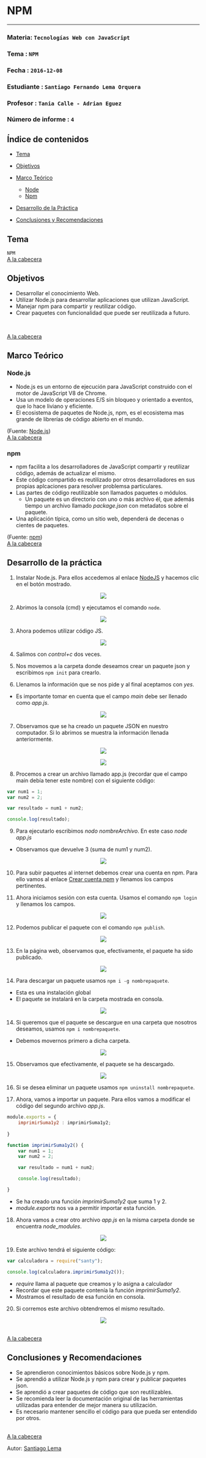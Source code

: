 # NPM
---

### Materia: `Tecnologías Web con JavaScript`
### Tema : `NPM` 
### Fecha : `2016-12-08`
### Estudiante : `Santiago Fernando Lema Orquera`
### Profesor : `Tania Calle - Adrian Eguez`
### Número de informe : `4`

<a name="Cabecera"></a>
## Índice de contenidos


- <a href="#Tema">Tema</a>
- <a href="#Objetivos">Objetivos</a>
- <a href="#Marco Teórico">Marco Teórico</a>
  * <a href="#Node.js">Node</a>
  * <a href="#Npm">Npm</a>

- <a href="#Desarrollo">Desarrollo de la Práctica</a>
- <a href="#Conclusiones y Recomendaciones">Conclusiones y Recomendaciones</a> 

<a name="Tema"></a>
## Tema
`NPM`
<br>
<a href="#Cabecera">A la cabecera</a>

<a name="Objetivos"></a>
## Objetivos
- Desarrollar el conocimiento Web.
- Utilizar Node.js para desarrollar aplicaciones que utilizan JavaScript.
- Manejar npm para compartir y reutilizar código.
- Crear paquetes con funcionalidad que puede ser reutilizada a futuro.
<br>

<a href="#Cabecera">A la cabecera</a>

<a name="Marco Teórico"></a>
## Marco Teórico


<a name="Node"></a>
### Node.js

* Node.js es un entorno de ejecución para JavaScript construido con el motor de JavaScript V8 de Chrome. 
* Usa un modelo de operaciones E/S sin bloqueo y orientado a eventos, que lo hace liviano y eficiente. 
* El ecosistema de paquetes de Node.js, npm, es el ecosistema mas grande de librerías de código abierto en el mundo.

(Fuente: [Node.js](https://nodejs.org/es/))
<br>
<a href="#Cabecera">A la cabecera</a>

<a name="Npm"></a>
### npm

* npm facilita a los desarrolladores de JavaScript compartir y reutilizar código, además de actualizar el mismo.
* Este código compartido es reutilizado por otros desarrolladores en sus propias aplcaciones para resolver problemsa particulares.
* Las partes de código reutilizable son llamados paquetes o módulos.
    * Un paquete es un directorio con uno o más archivo él, que además tiempo un archivo llamado *package.json* con metadatos sobre el paquete.
* Una aplicación típica, como un sitio web, dependerá de decenas o cientes de paquetes.

(Fuente: [npm](https://docs.npmjs.com/getting-started/what-is-npm))
<br>
<a href="#Cabecera">A la cabecera</a>


<a name="Desarrollo"></a>
## Desarrollo de la práctica


1) Instalar Node.js. Para ellos accedemos al enlace [NodeJS](https://nodejs.org/es/) y hacemos clic en el botón mostrado.

<p align="center">
<img src="https://github.com/santy-101/Tec_Web/blob/07-Node_js/Informe/Im%C3%A1genes/InsNode.png?raw=true">
</p>

2) Abrimos la consola (cmd) y ejecutamos el comando `node`.

<p align="center">
<img src="https://github.com/santy-101/Tec_Web/blob/07-Node_js/Informe/Im%C3%A1genes/cmd.png?raw=true">
</p>

3) Ahora podemos utilizar código JS.

<p align="center">
<img src="https://github.com/santy-101/Tec_Web/blob/07-Node_js/Informe/Im%C3%A1genes/js.png?raw=true">
</p>

4) Salimos con *control+c* dos veces.

5) Nos movemos a la carpeta donde deseamos crear un paquete json y escribimos `npm init` para crearlo.

6) Llenamos la información que se nos pide y al final aceptamos con *yes*.
* Es importante tomar en cuenta que el campo *main* debe ser llenado como *app.js*.

<p align="center">
<img src="https://github.com/santy-101/Tec_Web/blob/07-Node_js/Informe/Im%C3%A1genes/paquete.png?raw=true">
</p>

7) Observamos que se ha creado un paquete JSON en nuestro computador. Si lo abrimos se muestra la información llenada anteriormente.

<p align="center">
<img src="https://github.com/santy-101/Tec_Web/blob/07-Node_js/Informe/Im%C3%A1genes/carpeta.png?raw=true">
</p>

<p align="center">
<img src="https://github.com/santy-101/Tec_Web/blob/07-Node_js/Informe/Im%C3%A1genes/cod.png?raw=true">
</p>

8)  Procemos a crear un archivo llamado app.js (recordar que el campo main debía tener este nombre) con el siguiente código:


```javascript
var num1 = 1;
var num2 = 2;

var resultado = num1 + num2;

console.log(resultado);
```

9) Para ejecutarlo escribimos *nodo nombreArchivo*. En este caso *node app.js*
* Observamos que devuelve 3 (suma de num1 y num2).

<p align="center">
<img src="https://github.com/santy-101/Tec_Web/blob/07-Node_js/Informe/Im%C3%A1genes/3.png?raw=true">
</p>

10) Para subir paquetes al internet debemos crear una cuenta en npm. Para ello vamos al enlace [Crear cuenta npm](https://www.npmjs.com/signup) y llenamos los campos pertinentes.

11) Ahora iniciamos sesión con esta cuenta. Usamos el comando `npm login` y llenamos los campos.

<p align="center">
<img src="https://github.com/santy-101/Tec_Web/blob/07-Node_js/Informe/Im%C3%A1genes/cuenta.png?raw=true">
</p>

12) Podemos publicar el paquete con el comando `npm publish`.

<p align="center">
<img src="https://github.com/santy-101/Tec_Web/blob/07-Node_js/Informe/Im%C3%A1genes/publish.png?raw=true">
</p>

13) En la página web, observamos que, efectivamente, el paquete ha sido publicado.

<p align="center">
<img src="https://github.com/santy-101/Tec_Web/blob/07-Node_js/Informe/Im%C3%A1genes/paqonline.png?raw=true">
</p>

14) Para descargar un paquete usamos `npm i -g nombrepaquete`.
* Esta es una instalación global
* El paquete se instalará en la carpeta mostrada en consola.

<p align="center">
<img src="https://github.com/santy-101/Tec_Web/blob/07-Node_js/Informe/Im%C3%A1genes/desc.png?raw=true">
</p>

14) Si queremos que el paquete se descargue en una carpeta que nosotros deseamos, usamos `npm i nombrepaquete`.
* Debemos movernos primero a dicha carpeta.

<p align="center">
<img src="https://github.com/santy-101/Tec_Web/blob/07-Node_js/Informe/Im%C3%A1genes/descarga2.png?raw=true">
</p>

15) Observamos que efectivamente, el paquete se ha descargado.

<p align="center">
<img src="https://github.com/santy-101/Tec_Web/blob/07-Node_js/Informe/Im%C3%A1genes/nuevopaq.png?raw=true">
</p>

16) Si se desea eliminar un paquete usamos `npm uninstall nombrepaquete`.

17) Ahora, vamos a importar un paquete. Para ellos vamos a modificar el código del segundo archivo *app.js*.

```javascript
module.exports = {
    imprimirSuma1y2 : imprimirSuma1y2;
    
}

function imprimirSuma1y2() {
    var num1 = 1;
    var num2 = 2;

    var resultado = num1 + num2;

    console.log(resultado);

}
```
* Se ha creado una función *imprimirSuma1y2* que suma 1 y 2.
* *module.exports* nos va a permitir importar esta función.

18) Ahora vamos a crear otro archivo *app.js* en la misma carpeta donde se encuentra *node_modules*.

<p align="center">
<img src="https://github.com/santy-101/Tec_Web/blob/07-Node_js/Informe/Im%C3%A1genes/modules.png?raw=true">
</p>

19) Este archivo tendrá el siguiente código:

```javascript
var calculadora = require("santy");

console.log(calculadora.imprimirSuma1y2());
```
* *require* llama al paquete que creamos y lo asigna a calculador
* Recordar que este paquete contenía la función *imprimirSuma1y2*.
* Mostramos el resultado de esa función en consola.

20) Si corremos este archivo obtendremos el mismo resultado.

<p align="center">
<img src="https://github.com/santy-101/Tec_Web/blob/07-Node_js/Informe/Im%C3%A1genes/resultado.png?raw=true">
</p>

<br>
<a href="#Cabecera">A la cabecera</a>

<a name="Conclusiones y Recomendaciones"></a>
## Conclusiones y Recomendaciones
* Se aprendieron conocimientos básicos sobre Node.js y npm.
* Se aprendió a utilizar Node.js y npm para crear y publicar paquetes json.
* Se aprendió a crear paquetes de código que son reutilizables.
* Se recomienda leer la documentación original de las herramientas utilizadas para entender de mejor manera su utilización.
* Es necesario mantener sencillo el código para que pueda ser entendido por otros.

<br>
<a href="#Cabecera">A la cabecera</a>

Autor: [Santiago Lema](https://github.com/santy-101)